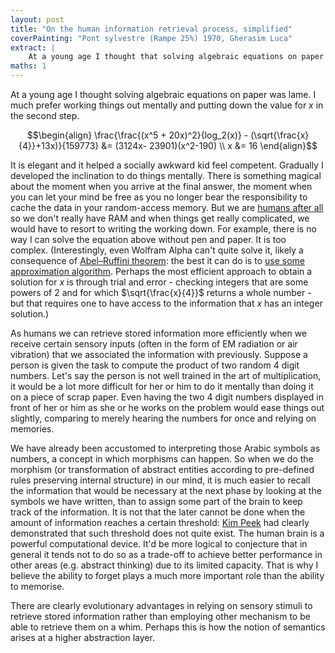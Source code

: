 ```yaml
---
layout: post
title: "On the human information retrieval process, simplified"
coverPainting: "Pont sylvestre (Rampe 25%) 1970, Gherasim Luca"
extract: |
    At a young age I thought that solving algebraic equations on paper was lame. I much prefer working things out mentally and simply put down the value for x in the second step. It is elegant and it made a socially awkward kid feel competent. So I gradually developed the inclination to do everything in my mind. There is something magical about the moment when you arrive at the final answer, the moment when you can let your mind be free as you no longer bear the responsibility to cache the data in your random-access memory. But we are [humans after all](https://www.youtube.com/watch?v=PXYeARRyDWk) so we don't really have RAM and when things get really complicated, we would have to resort to writing the working down.
maths: 1
---
```


At a young age I thought solving algebraic equations on paper was lame. I much prefer working things out mentally and putting down the value for $x$ in the second step.

$$\begin{align} \frac{\frac{(x^5 + 20x)^2}{log_2(x)} - (\sqrt{\frac{x}{4}}+13x)}{159773} &= (3124x- 23901)(x^2-190) \\ x &= 16 \end{align}$$

It is elegant and it helped a socially awkward kid feel competent. Gradually I developed the inclination to do things mentally. There is something magical about the moment when you arrive at the final answer, the moment when you can let your mind be free as you no longer bear the responsibility to cache the data in your random-access memory. But we are [humans after all](https://www.youtube.com/watch?v=PXYeARRyDWk) so we don't really have RAM and when things get really complicated, we would have to resort to writing the working down. For example, there is no way I can solve the equation above without pen and paper. It is too complex. (Interestingly, even Wolfram Alpha can't quite solve it, likely a consequence of [Abel–Ruffini theorem](https://en.wikipedia.org/wiki/Abel%E2%80%93Ruffini_theorem): the best it can do is to [use some approximation algorithm](http://www.wolframalpha.com/input/?i=solve+x+in+%28%28%28x%5E5+%2B+20x%29%5E2%29%2F%28log_2%28x%29%29+-+%28%28x%2F4%29%5E%281%2F2%29%2B13x%29%29%2F159773+%3D+%283124x-+23901%29%28x%5E2-190%29+). Perhaps the most efficient approach to obtain a solution for $x$ is through trial and error - checking integers that are some powers of 2 and for which $\sqrt{\frac{x}{4}}$ returns a whole number - but that requires one to have access to the information that $x$ has an integer solution.)

As humans we can retrieve stored information more efficiently when we receive certain sensory inputs (often in the form of EM radiation or air vibration) that we associated the information with previously. Suppose a person is given the task to compute the product of two random 4 digit numbers. Let's say the person is not well trained in the art of multiplication, it would be a lot more difficult for her or him to do it mentally than doing it on a piece of scrap paper. Even having the two 4 digit numbers displayed in front of her or him as she or he works on the problem would ease things out slightly, comparing to merely hearing the numbers for once and relying on memories.

We have already been accustomed to interpreting those Arabic symbols as numbers, a concept in which morphisms can happen. So when we do the morphism (or transformation of abstract entities according to pre-defined rules preserving internal structure) in our mind, it is much easier to recall the information that would be necessary at the next phase by looking at the symbols we have written, than to assign some part of the brain to keep track of the information. It is not that the later cannot be done when the amount of information reaches a certain threshold: [Kim Peek](https://en.wikipedia.org/wiki/Kim_Peek) had clearly demonstrated that such threshold does not quite exist. The human brain is a powerful computational device. It'd be more logical to conjecture that in general it tends not to do so as a trade-off to achieve better performance in other areas (e.g. abstract thinking) due to its limited capacity. That is why I believe the ability to forget plays a much more important role than the ability to memorise.

There are clearly evolutionary advantages in relying on sensory stimuli to retrieve stored information rather than employing other mechanism to be able to retrieve them on a whim. Perhaps this is how the notion of semantics arises at a higher abstraction layer.
